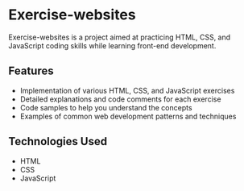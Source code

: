 # Exercise-websites

Exercise-websites is a project aimed at practicing HTML, CSS, and JavaScript coding skills while learning front-end development. 

## Features

- Implementation of various HTML, CSS, and JavaScript exercises
- Detailed explanations and code comments for each exercise
- Code samples to help you understand the concepts
- Examples of common web development patterns and techniques

## Technologies Used

- HTML
- CSS
- JavaScript

